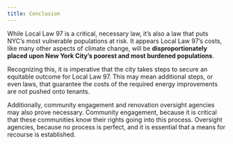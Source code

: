 ```yaml
---
title: Conclusion
---
```


While Local Law 97 is a critical, necessary law, it’s also a law that puts NYC’s most vulnerable populations at risk. It appears Local Law 97’s costs, like many other aspects of climate change, will be **disproportionately placed upon New York City’s poorest and most burdened populations**.

Recognizing this, it is imperative that the city takes steps to secure an equitable outcome for Local Law 97. This may mean additional steps, or even laws, that guarantee the costs of the required energy improvements are not pushed onto tenants.

Additionally, community engagement and renovation oversight agencies may also prove necessary. Community engagement, because it is critical that these communities know their rights going into this process. Oversight agencies, because no process is perfect, and it is essential that a means for recourse is established.